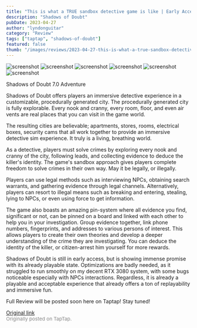 ```yaml
---
title: "This is what a TRUE sandbox detective game is like | Early Access Impressions - Shadows of Doubt"
description: "Shadows of Doubt"
pubDate: 2023-04-27
author: "lyndonguitar"
category: "Review"
tags: ["taptap", "shadows-of-doubt"]
featured: false
thumb: "/images/reviews/2023-04-27-this-is-what-a-true-sandbox-detective-game-is-like--early-access-impressions---shadows-of-0.avif"
---
```


<div class="gallery">
  <img src="/images/reviews/2023-04-27-this-is-what-a-true-sandbox-detective-game-is-like--early-access-impressions---shadows-of-0.avif" alt="screenshot" />
  <img src="/images/reviews/2023-04-27-this-is-what-a-true-sandbox-detective-game-is-like--early-access-impressions---shadows-of-1.avif" alt="screenshot" />
  <img src="/images/reviews/2023-04-27-this-is-what-a-true-sandbox-detective-game-is-like--early-access-impressions---shadows-of-2.avif" alt="screenshot" />
  <img src="/images/reviews/2023-04-27-this-is-what-a-true-sandbox-detective-game-is-like--early-access-impressions---shadows-of-3.avif" alt="screenshot" />
  <img src="/images/reviews/2023-04-27-this-is-what-a-true-sandbox-detective-game-is-like--early-access-impressions---shadows-of-4.avif" alt="screenshot" />
  <img src="/images/reviews/2023-04-27-this-is-what-a-true-sandbox-detective-game-is-like--early-access-impressions---shadows-of-5.avif" alt="screenshot" />
</div>

Shadows of Doubt
7.0
Adventure

Shadows of Doubt offers players an immersive detective experience in a customizable, procedurally generated city. The procedurally generated city is fully explorable. Every nook and cranny, every room, floor, and even air vents are real places that you can visit in the game world.

The resulting cities are believable; apartments, stores, rooms, electrical boxes, security cams that all work together to provide an immersive detective sim experience. It truly is a living, breathing world.

As a detective, players must solve crimes by exploring every nook and cranny of the city, following leads, and collecting evidence to deduce the killer's identity. The game's sandbox approach gives players complete freedom to solve crimes in their own way. May it be legally, or illegally.

Players can use legal methods such as interviewing NPCs, obtaining search warrants, and gathering evidence through legal channels. Alternatively, players can resort to illegal means such as breaking and entering, stealing, lying to NPCs, or even using force to get information.

The game also boasts an amazing pin-system where all evidence you find, significant or not, can be pinned on a board and linked with each other to help you in your investigation. Group evidence together, link phone numbers, fingerprints, and addresses to various persons of interest. This allows players to create their own theories and develop a deeper understanding of the crime they are investigating. You can deduce the identity of the killer, or citizen-arrest him yourself for more rewards.

Shadows of Doubt is still in early access, but is showing immense promise with its already playable state. Optimizations are badly needed, as it struggled to run smoothly on my decent RTX 3080 system, with some bugs noticeable especially with NPCs interactions. Regardless, it is already a playable and acceptable experience that already offers a ton of replayability and immersive fun.

Full Review will be posted soon here on Taptap! Stay tuned!

[Original link](https://www.taptap.io/post/5257049)<br><span style="font-size: 0.95em; color: #888;">Originally posted on TapTap.</span>

